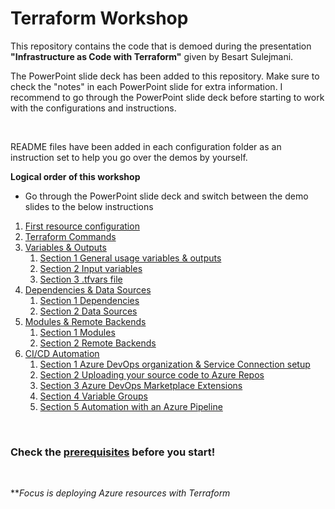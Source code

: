 # Terraform Workshop

This repository contains the code that is demoed during the presentation **"Infrastructure as Code with Terraform"** given by Besart Sulejmani. </br>

The PowerPoint slide deck has been added to this repository. Make sure to check the "notes" in each PowerPoint slide for extra information. I recommend to go through the PowerPoint slide deck before starting to work with the configurations and instructions.

</br>

README files have been added in each configuration folder as an instruction set to help you go over the demos by yourself.

**Logical order of this workshop**

- Go through the PowerPoint slide deck and switch between the demo slides to the below instructions

1. [First resource configuration](./Terraform/first-resource/README.md#first-resource-demo)
2. [Terraform Commands](./Terraform/first-resource/README.md#terraform-commands-demo)
3. [Variables & Outputs](./Terraform/variables%26outputs/README.md)
   1. [Section 1 General usage variables & outputs](./Terraform/variables%26outputs/README.md#section-1-general-usage-variables--outputs)
   2. [Section 2 Input variables](./Terraform/variables%26outputs/README.md#section-2-input-variables)
   3. [Section 3 .tfvars file](./Terraform/variables%26outputs/README.md#section-3-tfvars-file)
4. [Dependencies & Data Sources](./Terraform/dependencies%26datasources/README.md)
   1. [Section 1 Dependencies](./Terraform/dependencies%26datasources/README.md#section-1-dependencies)
   2. [Section 2 Data Sources](./Terraform/dependencies%26datasources/README.md#section-2-data-sources)
5. [Modules & Remote Backends](./Terraform/modules%26remotebackends/README.md)
   1. [Section 1 Modules](./Terraform/modules%26remotebackends/README.md#section-1-modules)
   2. [Section 2 Remote Backends](./Terraform/modules%26remotebackends/README.md#section-2-remote-backends)
6. [CI/CD Automation](./Terraform/cicdautomation/README.md)
   1. [Section 1 Azure DevOps organization & Service Connection setup](./Terraform/cicdautomation/README.md#section-1-azure-devops-organization--service-connection-setup)
   2. [Section 2 Uploading your source code to Azure Repos](./Terraform/cicdautomation/README.md#section-2-uploading-your-source-code-to-azure-repos)
   3. [Section 3 Azure DevOps Marketplace Extensions](./Terraform/cicdautomation/README.md#section-3-azure-devops-marketplace-extensions)
   4. [Section 4 Variable Groups](./Terraform/cicdautomation/README.md#section-4-variable-groups)
   5. [Section 5 Automation with an Azure Pipeline](./Terraform/cicdautomation/README.md#section-5-automation-with-an-azure-pipeline)

</br>

### Check the [**prerequisites**](Prerequisites.md) before you start!

</br>

***Focus is deploying Azure resources with Terraform*